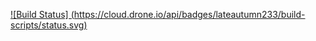 [![Build Status]
(https://cloud.drone.io/api/badges/lateautumn233/build-scripts/status.svg)](https://cloud.drone.io/lateautumn233/build-scripts)
